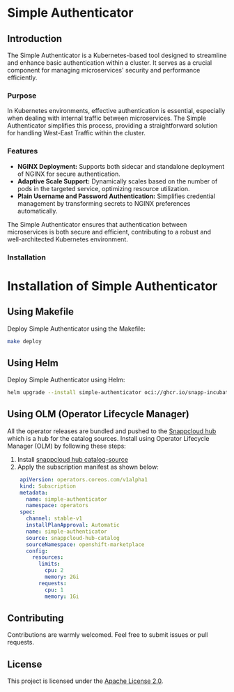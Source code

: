 # Simple Authenticator

## Introduction

The Simple Authenticator is a Kubernetes-based tool designed to streamline and enhance basic authentication within a cluster. It serves as a crucial component for managing microservices' security and performance efficiently.

### Purpose

In Kubernetes environments, effective authentication is essential, especially when dealing with internal traffic between microservices. The Simple Authenticator simplifies this process, providing a straightforward solution for handling West-East Traffic within the cluster.

### Features

- **NGINX Deployment:** Supports both sidecar and standalone deployment of NGINX for secure authentication.
- **Adaptive Scale Support:** Dynamically scales based on the number of pods in the targeted service, optimizing resource utilization.
- **Plain Username and Password Authentication:** Simplifies credential management by transforming secrets to NGINX preferences automatically.

The Simple Authenticator ensures that authentication between microservices is both secure and efficient, contributing to a robust and well-architected Kubernetes environment.

### Installation
# Installation of Simple Authenticator

## Using Makefile
Deploy Simple Authenticator using the Makefile:

   ```sh
   make deploy
   ```

## Using Helm
Deploy Simple Authenticator using Helm:

   ```sh
   helm upgrade --install simple-authenticator oci://ghcr.io/snapp-incubator/simple-authenticator/helm-charts/simple-authenticator --version v0.1.8
   ```

## Using OLM (Operator Lifecycle Manager)
All the operator releases are bundled and pushed to the [Snappcloud hub](https://github.com/snapp-incubator/snappcloud-hub) which is a hub for the catalog sources. Install using Operator Lifecycle Manager (OLM) by following these steps:
1. Install [snappcloud hub catalog-source](https://github.com/snapp-incubator/snappcloud-hub/blob/main/catalog-source.yml)
2. Apply the subscription manifest as shown below:
```yaml
    apiVersion: operators.coreos.com/v1alpha1
    kind: Subscription
    metadata:
      name: simple-authenticator
      namespace: operators
    spec:
      channel: stable-v1
      installPlanApproval: Automatic
      name: simple-authenticator
      source: snappcloud-hub-catalog
      sourceNamespace: openshift-marketplace
      config:
        resources:
          limits:
            cpu: 2
            memory: 2Gi
          requests:
            cpu: 1
            memory: 1Gi
```

## Contributing
Contributions are warmly welcomed. Feel free to submit issues or pull requests.

## License
This project is licensed under the [Apache License 2.0](https://github.com/snapp-incubator/s3-operator/blob/main/LICENSE).